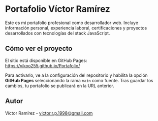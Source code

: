 # Portafolio Víctor Ramírez

Este es mi portafolio profesional como desarrollador web. Incluye información personal, experiencia laboral, certificaciones y proyectos desarrollados con tecnologías del stack JavaScript.


## Cómo ver el proyecto
El sitio está disponible en GitHub Pages:
https://vikoo255.github.io/Portafolio/

Para activarlo, ve a la configuración del repositorio y habilita la opción
**GitHub Pages** seleccionando la rama `main` como fuente. Tras guardar los
cambios, tu portafolio se publicará en la URL anterior.

## Autor
Víctor Ramírez - victor.r.p.1998@gmail.com
